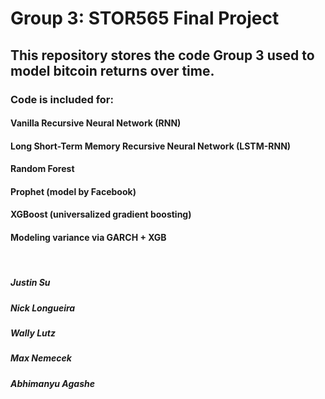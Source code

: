 # Group 3: STOR565 Final Project
## This repository stores the code Group 3 used to model bitcoin returns over time.
### Code is included for:
#### Vanilla Recursive Neural Network (RNN)
#### Long Short-Term Memory Recursive Neural Network (LSTM-RNN)
#### Random Forest
#### Prophet (model by Facebook)
#### XGBoost (universalized gradient boosting)
#### Modeling variance via GARCH + XGB

<br>

##### Justin Su
##### Nick Longueira
##### Wally Lutz
##### Max Nemecek
##### Abhimanyu Agashe
